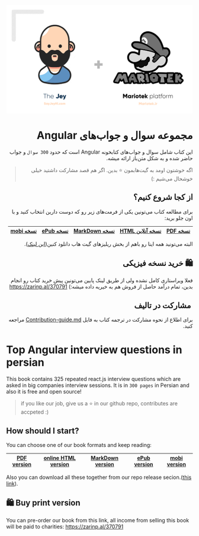 <div dir="rtl">

<p align="center">
    <img src="https://raw.githubusercontent.com/Mariotek/BetterUnderstandingOfJavascript/master/image-MariotekLogo.png" >
</p>

# مجموعه سوال و جواب‌های Angular

این کتاب شامل سوال و جواب‌های کتابخونه Angular است که حدود `300 سوال` و جواب حاضر شده و به شکل متن‌باز ارائه میشه.

> اگه خوشتون اومد به گیت‌هابمون :star: بدین. اگر هم قصد مشارکت داشتید خیلی خوشحال می‌شیم :)

## از کجا شروع کنیم؟

برای مطالعه کتاب می‌تونین یکی از فرمت‌های زیر رو که دوست دارین انتخاب کنید و با اون جلو برید:

| [**نسخه PDF**](https://github.com/Mariotek/angular-persian-interview-questions/raw/master/book.pdf)      | [**نسخه آنلاین HTML**](https://Angular.mariotek.ir) | [**نسخه MarkDown**](https://github.com/Mariotek/angular-persian-interview-questions/blob/master/book.md#%D9%85%D8%AC%D9%85%D9%88%D8%B9%D9%87-%D8%B3%D9%88%D8%A7%D9%84%D8%A7%D8%AA-%D8%A7%D8%B3%D8%AA%D8%AE%D8%AF%D8%A7%D9%85%DB%8C-%D8%B1%DB%8C%D8%A7%DA%A9%D8%AA) | [**نسخه ePub**](https://github.com/Mariotek/Angular-persian-interview-questions/raw/master/book.epub) | [**نسخه mobi**](https://github.com/Mariotek/Angular-persian-interview-questions/raw/master/book.mobi) |
|-------------------|---------------|---------------|--------------------|-------------|

البته می‌تونید همه اینا رو باهم از بخش ریلیزهای گیت هاب دانلود کنین([این لینک](https://github.com/Mariotek/angular-persian-interview-questions/releases)).


## 🛍 خرید نسخه فیزیکی

فعلا ویراستاری کامل نشده ولی از طریق لینک پایین می‌تونین پیش خرید کتاب رو انجام بدین، تمام درآمد حاصل از فروش هم به خیریه داده میشه‌:)
https://zarinp.al/370791

## ‌ مشارکت در تالیف

برای اطلاع از نحوه مشارکت در ترجمه کتاب به فایل [Contribution-guide.md](https://github.com/Mariotek/javascript-persian-interview-questions/blob/master/Contribution-guide.md) مراجعه کنید.


</div>


<div dir="ltr">

# Top Angular interview questions in persian

This book contains 325 repeated react.js interview questions which are asked in big companies interview sessions.
It is in `300 pages` in Persian and also it is free and open source!

> if you like our job, give us a :star: in our github repo, contributes are accpeted :)

## How should I start?

You can choose one of our book formats and keep reading:

| [**PDF version**](https://github.com/Mariotek/Angular-persian-interview-questions/raw/master/book.pdf)      | [**online HTML version**](https://vue.sayjeyhi.com) | [**MarkDown version**](https://github.com/Mariotek/Angular-persian-interview-questions/blob/master/book.md#%D9%85%D8%AC%D9%85%D9%88%D8%B9%D9%87-%D8%B3%D9%88%D8%A7%D9%84%D8%A7%D8%AA-%D8%A7%D8%B3%D8%AA%D8%AE%D8%AF%D8%A7%D9%85%DB%8C-%D8%B1%DB%8C%D8%A7%DA%A9%D8%AA) | [**ePub version**](https://github.com/Mariotek/Angular-persian-interview-questions/raw/master/book.epub) | [**mobi version**](https://github.com/Mariotek/Angular-persian-interview-questions/raw/master/book.mobi) |
|-------------------|---------------|---------------|--------------------|-------------|

Also you can download all these together from our repo release secion.([this link](https://github.com/Mariotek/Angular-persian-interview-questions/releases)).


## 🛍 Buy print version

You can pre-order our book from this link, all income from selling this book will be paid to charities:
https://zarinp.al/370791

</div>
